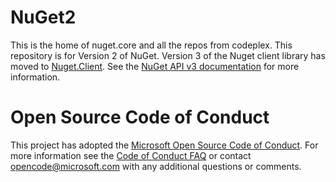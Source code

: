# NuGet2
This is the home of nuget.core and all the repos from codeplex. This repository is for Version 2 of NuGet. Version 3 of the Nuget client library has moved to [Nuget.Client](https://github.com/NuGet/nuget.client/). See the [NuGet API v3 documentation](https://docs.nuget.org/ndocs/api/nuget-api-v3) for more information.

# Open Source Code of Conduct
This project has adopted the [Microsoft Open Source Code of Conduct](https://opensource.microsoft.com/codeofconduct/). For more information see the [Code of Conduct FAQ](https://opensource.microsoft.com/codeofconduct/faq/) or contact [opencode@microsoft.com](mailto:opencode@microsoft.com) with any additional questions or comments.
